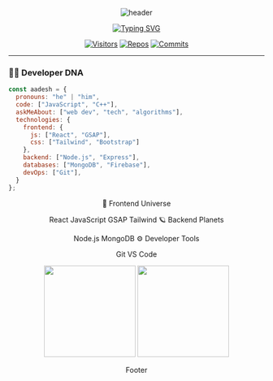 <div align="center">
  
  ![header](https://capsule-render.vercel.app/api?type=waving&color=gradient&height=250&section=header&text=Aadesh%20Jogi&fontSize=70&fontAlignY=40&desc=Full-Stack%20Developer%20|%20CS%20Student&descAlignY=60&animation=fadeIn)

  [![Typing SVG](https://readme-typing-svg.demolab.com?font=Fira+Code&weight=600&size=24&duration=4000&pause=1000&color=38BDD8&center=true&vCenter=true&width=600&lines=%3C%2F%3E+Code+Artisan;%F0%9F%92%BB+Tech+Enthusiast;%F0%9F%93%9A+Continuous+Learner;%E2%9C%A8+Digital+Creator)](https://git.io/typing-svg)

  [![Visitors](https://komarev.com/ghpvc/?username=historictors&label=Profile%20Views&color=0e75b6&style=flat)](https://github.com/historictors)
  [![Repos](https://badges.strrl.dev/repos/historictors?color=blueviolet&style=flat)](https://github.com/historictors?tab=repositories)
  [![Commits](https://badges.strrl.dev/commits/all/historictors?color=teal&style=flat)](https://github.com/historictors)

</div>

---

### 🧑‍💻 **Developer DNA**

```javascript
const aadesh = {
  pronouns: "he" | "him",
  code: ["JavaScript", "C++"],
  askMeAbout: ["web dev", "tech", "algorithms"],
  technologies: {
    frontend: {
      js: ["React", "GSAP"],
      css: ["Tailwind", "Bootstrap"]
    },
    backend: ["Node.js", "Express"],
    databases: ["MongoDB", "Firebase"],
    devOps: ["Git"],
  }
};

```
<div align="center">
🌌 Frontend Universe

React
JavaScript
GSAP
Tailwind
🪐 Backend Planets

Node.js
MongoDB
⚙️ Developer Tools

Git
VS Code
</div>

<div align="center"> <img height="180em" src="https://github-readme-stats.vercel.app/api?username=historictors&show_icons=true&theme=radical&include_all_commits=true&count_private=true"/> <img height="180em" src="https://github-readme-stats.vercel.app/api/top-langs/?username=historictors&layout=compact&theme=radical&langs_count=8"/>
</div>

<div align="center">

</div>

<div align="center">

</div>

<div align="center">

Footer
</div> 
